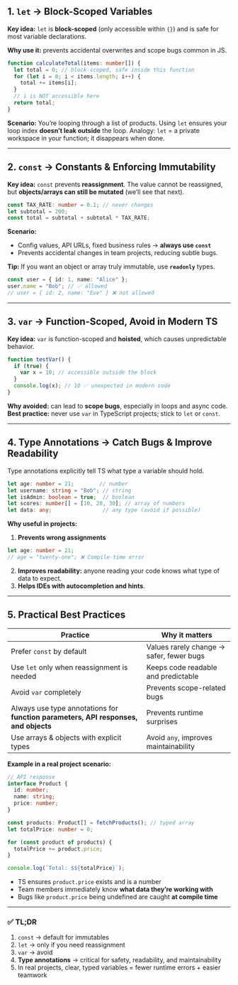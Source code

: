 ## 1. `let` → Block-Scoped Variables

**Key idea:** `let` is **block-scoped** (only accessible within `{}`) and is safe for most variable declarations.

**Why use it:** prevents accidental overwrites and scope bugs common in JS.

```ts
function calculateTotal(items: number[]) {
  let total = 0; // block-scoped, safe inside this function
  for (let i = 0; i < items.length; i++) {
    total += items[i];
  }
  // i is NOT accessible here
  return total;
}
```

**Scenario:** You’re looping through a list of products. Using `let` ensures your loop index **doesn’t leak outside** the loop.
Analogy: `let` = a private workspace in your function; it disappears when done.

---

## 2. `const` → Constants & Enforcing Immutability

**Key idea:** `const` prevents **reassignment**. The value cannot be reassigned, but **objects/arrays can still be mutated** (we’ll see that next).

```ts
const TAX_RATE: number = 0.1; // never changes
let subtotal = 200;
const total = subtotal + subtotal * TAX_RATE;
```

**Scenario:**

* Config values, API URLs, fixed business rules → **always use `const`**
* Prevents accidental changes in team projects, reducing subtle bugs.

**Tip:** If you want an object or array truly immutable, use **`readonly`** types.

```ts
const user = { id: 1, name: "Alice" };
user.name = "Bob"; // ✅ allowed
// user = { id: 2, name: "Eve" } ❌ not allowed
```

---

## 3. `var` → Function-Scoped, Avoid in Modern TS

**Key idea:** `var` is function-scoped and **hoisted**, which causes unpredictable behavior.

```ts
function testVar() {
  if (true) {
    var x = 10; // accessible outside the block
  }
  console.log(x); // 10 ✅ unexpected in modern code
}
```

**Why avoided:** can lead to **scope bugs**, especially in loops and async code.
**Best practice:** never use `var` in TypeScript projects; stick to `let` or `const`.

---

## 4. Type Annotations → Catch Bugs & Improve Readability

Type annotations explicitly tell TS what type a variable should hold.

```ts
let age: number = 21;        // number
let username: string = "Bob"; // string
let isAdmin: boolean = true;  // boolean
let scores: number[] = [10, 20, 30]; // array of numbers
let data: any;                // any type (avoid if possible)
```

**Why useful in projects:**

1. **Prevents wrong assignments**

```ts
let age: number = 21;
// age = "twenty-one"; ❌ Compile-time error
```

2. **Improves readability:** anyone reading your code knows what type of data to expect.
3. **Helps IDEs with autocompletion and hints**.

---

## 5. Practical Best Practices

| Practice                                                                            | Why it matters                           |
| ----------------------------------------------------------------------------------- | ---------------------------------------- |
| Prefer `const` by default                                                           | Values rarely change → safer, fewer bugs |
| Use `let` only when reassignment is needed                                          | Keeps code readable and predictable      |
| Avoid `var` completely                                                              | Prevents scope-related bugs              |
| Always use type annotations for **function parameters, API responses, and objects** | Prevents runtime surprises               |
| Use arrays & objects with explicit types                                            | Avoid `any`, improves maintainability    |

**Example in a real project scenario:**

```ts
// API response
interface Product {
  id: number;
  name: string;
  price: number;
}

const products: Product[] = fetchProducts(); // typed array
let totalPrice: number = 0;

for (const product of products) {
  totalPrice += product.price;
}

console.log(`Total: $${totalPrice}`);
```

* TS ensures `product.price` exists and is a number
* Team members immediately know **what data they’re working with**
* Bugs like `product.price` being undefined are caught **at compile time**

---

### ✅ TL;DR

1. `const` → default for immutables
2. `let` → only if you need reassignment
3. `var` → avoid
4. **Type annotations** → critical for safety, readability, and maintainability
5. In real projects, clear, typed variables = fewer runtime errors + easier teamwork
